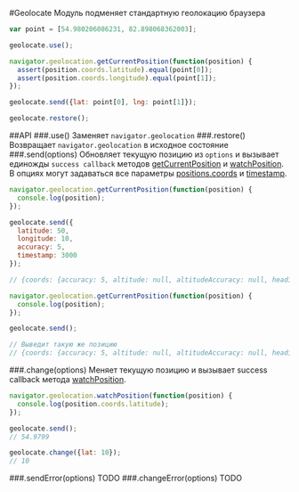 #Geolocate
Модуль подменяет стандартную геолокацию браузера
```javascript
var point = [54.980206086231, 82.898068362003];

geolocate.use();

navigator.geolocation.getCurrentPosition(function(position) {
  assert(position.coords.latitude).equal(point[0]);
  assert(position.coords.longitude).equal(point[1]);
});

geolocate.send({lat: point[0], lng: point[1]});

geolocate.restore();
```
##API
###.use()
Заменяет ```navigator.geolocation```
###.restore()
Возвращает ```navigator.geolocation``` в исходное состояние
###.send(options)
Обновляет текущую позицию из ```options``` и вызывает единожды ```success callback``` методов [getCurrentPosition](https://developer.mozilla.org/en-US/docs/Web/API/Geolocation.getCurrentPosition) и [watchPosition](https://developer.mozilla.org/en-US/docs/Web/API/Geolocation.watchPosition).
В опциях могут задаваться все параметры [positions.coords](https://developer.mozilla.org/en-US/docs/Web/API/Coordinates) и [timestamp](https://developer.mozilla.org/en-US/docs/Web/API/Position.timestamp).
```javascript
navigator.geolocation.getCurrentPosition(function(position) {
  console.log(position);
});

geolocate.send({
  latitude: 50,
  longitude: 10,
  accuracy: 5,
  timestamp: 3000
});

// {coords: {accuracy: 5, altitude: null, altitudeAccuracy: null, heading: null, latitude: 50…}, timestamp: 3000}

navigator.geolocation.getCurrentPosition(function(position) {
  console.log(position);
});

geolocate.send();

// Выведит такую же позицию
// {coords: {accuracy: 5, altitude: null, altitudeAccuracy: null, heading: null, latitude: 50…}, timestamp: 3000}
```
###.change(options)
Меняет текущую позицию и вызывает success callback метода [watchPosition](https://developer.mozilla.org/en-US/docs/Web/API/Geolocation.watchPosition).
```javascript
navigator.geolocation.watchPosition(function(position) {
  console.log(position.coords.latitude);
});

geolocate.send();
// 54.9799

geolocate.change({lat: 10});
// 10
```
###.sendError(options)
TODO
###.changeError(options)
TODO
